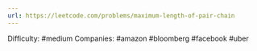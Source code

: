 ```yaml
---
url: https://leetcode.com/problems/maximum-length-of-pair-chain
---
```


Difficulty: #medium
Companies: #amazon #bloomberg #facebook #uber